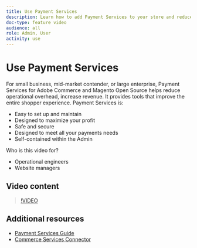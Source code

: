 ```yaml
---
title: Use Payment Services
description: Learn how to add Payment Services to your store and reduce operational overhead, increase revenue, and improve the entire shopper experience.
doc-type: feature video
audience: all
role: Admin, User
activity: use
---
```

# Use Payment Services

For small business, mid-market contender, or large enterprise, Payment Services for Adobe Commerce and Magento Open Source helps reduce operational overhead, increase revenue. It provides tools that improve the entire shopper experience. Payment Services is:

- Easy to set up and maintain
- Designed to maximize your profit
- Safe and secure
- Designed to meet all your payments needs
- Self-contained within the Admin

Who is this video for?

- Operational engineers
- Website managers

## Video content

>[!VIDEO](https://video.tv.adobe.com/v/343990?quality=12&learn=on)

## Additional resources

- [Payment Services Guide](https://experienceleague.adobe.com/docs/commerce-merchant-services/payment-services/guide-overview.html)
- [Commerce Services Connector](https://experienceleague.adobe.com/docs/commerce-merchant-services/user-guides/saas.html)
